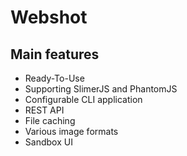 
# Webshot

## Main features
* Ready-To-Use
* Supporting SlimerJS and PhantomJS
* Configurable CLI application
* REST API
* File caching
* Various image formats
* Sandbox UI

